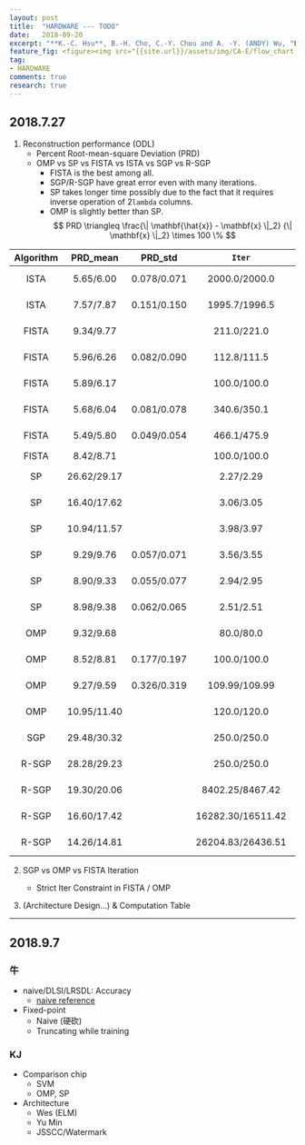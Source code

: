 ```yaml
---
layout: post
title:  "HARDWARE --- TODO"
date:   2018-09-20
excerpt: "**K.-C. Hsu**, B.-H. Cho, C.-Y. Chou and A. -Y. (ANDY) Wu, "Low-Complexity Compressed Analysis in Eigenspace with Limited Labeled Data for Real-Time Electrocardiography Telemonitoring," *Signal and Information Processing (GlobalSIP), 2018 IEEE Global Conference on*."
feature_fig: <figure><img src="{{site.url}}/assets/img/CA-E/flow_chart.jpg"></figure>
tag:
- HARDWARE
comments: true
research: true
---
```


## 2018.7.27
1. Reconstruction performance (ODL) 
    - Percent Root-mean-square Deviation (PRD)
    - OMP vs SP vs FISTA vs ISTA vs SGP vs R-SGP
        - FISTA is the best among all.
        - SGP/R-SGP have great error even with many iterations.
        - SP takes longer time possibly due to the fact that it requires inverse operation of 2`lambda` columns.
        - OMP is slightly better than SP.
$$
PRD \triangleq \frac{\| \mathbf{\hat{x}} - \mathbf{x} \|_2}
{\| \mathbf{x} \|_2} \times 100 \%
$$

|Algorithm|PRD_mean   |PRD_std    |`Iter`           |`lambda`|`tol`|`max_iter`|`ET`|`d`|
|:------: |:---------:|:---------:|:---------------:|:------:|:---:|:--------:|:--:|:-:|
|ISTA     |5.65/6.00  |0.078/0.071|2000.0/2000.0    |0.005   |1e-6 |10000     |On  |250|
|ISTA     |7.57/7.87  |0.151/0.150|1995.7/1996.5    |0.001   |1e-6 |10000     |On  |250|
|FISTA    |9.34/9.77  |           |211.0/221.0      |0.05    |1e-6 |500       |On  |250|
|FISTA    |5.96/6.26  |0.082/0.090|112.8/111.5      |0.01    |1e-6 |500       |On  |250|
|FISTA    |5.89/6.17  |           |100.0/100.0      |0.005   |1e-6 |100       |On  |250|
|FISTA    |5.68/6.04  |0.081/0.078|340.6/350.1      |0.005   |1e-6 |500       |On  |250|
|FISTA    |5.49/5.80  |0.049/0.054|466.1/475.9      |0.001   |1e-6 |500       |On  |250|
|FISTA    |8.42/8.71  |           |100.0/100.0      |0.001   |-    |100       |Off |250|
|SP       |26.62/29.17|           |2.27/2.29        |5       |1e-6 |20        |On  |250|
|SP       |16.40/17.62|           |3.06/3.05        |10      |1e-6 |40        |On  |250|
|SP       |10.94/11.57|           |3.98/3.97        |20      |1e-6 |20        |On  |250|
|SP       |9.29/9.76  |0.057/0.071|3.56/3.55        |30      |1e-6 |20        |On  |250|
|SP       |8.90/9.33  |0.055/0.077|2.94/2.95        |40      |1e-6 |20        |On  |250|
|SP       |8.98/9.38  |0.062/0.065|2.51/2.51        |50      |1e-6 |20        |On  |250|
|OMP      |9.32/9.68  |           |80.0/80.0        |-       |1e-6 |80        |On  |250|
|OMP      |8.52/8.81  |0.177/0.197|100.0/100.0      |-       |1e-6 |100       |On  |250|
|OMP      |9.27/9.59  |0.326/0.319|109.99/109.99    |-       |1e-6 |110       |On  |250|
|OMP      |10.95/11.40|           |120.0/120.0      |-       |1e-6 |120       |On  |250|
|SGP      |29.48/30.32|           |250.0/250.0      |-       |1e-6 |250       |On  |250|
|R-SGP    |28.28/29.23|           |250.0/250.0      |30      |1e-6 |250       |On  |250|
|R-SGP    |19.30/20.06|           |8402.25/8467.42  |30      |1e-6 |10000     |On  |250|
|R-SGP    |16.60/17.42|           |16282.30/16511.42|40      |1e-6 |20000     |On  |250|
|R-SGP    |14.26/14.81|           |26204.83/26436.51|50      |1e-6 |30000     |On  |250|


2. SGP vs OMP vs FISTA Iteration
    - Strict Iter Constraint in FISTA / OMP

3. (Architecture Design...) & Computation Table

---

## 2018.9.7

### 牛
- naive/DLSI/LRSDL: Accuracy
    - [naive reference](http://access.ee.ntu.edu.tw/Publications/Conference/CA01_2017.pdf)
- Fixed-point
    - Naive (硬砍)
    - Truncating while training 

### KJ
- Comparison chip
    - SVM
    - OMP, SP
- Architecture
    - Wes (ELM)
    - Yu Min
    - JSSCC/Watermark

